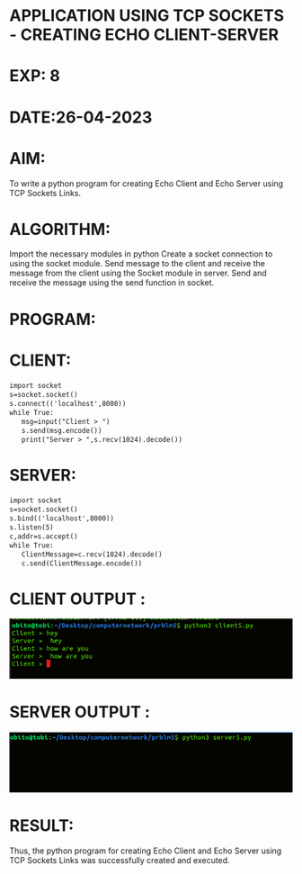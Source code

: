 # APPLICATION USING TCP SOCKETS - CREATING ECHO CLIENT-SERVER
# EXP: 8
# DATE:26-04-2023
# AIM:
To write a python program for creating Echo Client and Echo Server using TCP Sockets Links.

# ALGORITHM:
Import the necessary modules in python
Create a socket connection to using the socket module.
Send message to the client and receive the message from the client using the Socket module in server.
Send and receive the message using the send function in socket.

# PROGRAM:
# CLIENT:
```
import socket
s=socket.socket()
s.connect(('localhost',8000))
while True:
   msg=input("Client > ")
   s.send(msg.encode())
   print("Server > ",s.recv(1024).decode())
```
# SERVER:
```
import socket
s=socket.socket()
s.bind(('localhost',8000))
s.listen(5)
c,addr=s.accept()
while True:
   ClientMessage=c.recv(1024).decode()
   c.send(ClientMessage.encode())
```
# CLIENT OUTPUT :
![Output](./client6.png)

# SERVER OUTPUT :
![Output](./server6.png)

# RESULT:
Thus, the python program for creating Echo Client and Echo Server using TCP Sockets Links was successfully created and executed.